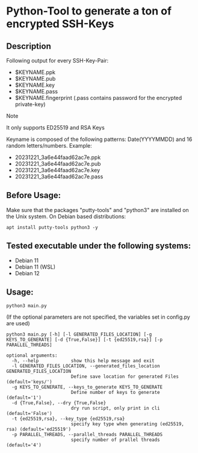 # Python-Tool to generate a ton of encrypted SSH-Keys
## Description
Following output for every SSH-Key-Pair:
- $KEYNAME.ppk
- $KEYNAME.pub
- $KEYNAME.key
- $KEYNAME.pass
- $KEYNAME.fingerprint
(.pass contains password for the encrypted private-key)

> [!NOTE]
> It only supports ED25519 and RSA Keys

Keyname is composed of the following patterns:
Date(YYYYMMDD) and 16 random letters/numbers.
Example:
- 20231221_3a6e44faad62ac7e.ppk
- 20231221_3a6e44faad62ac7e.pub
- 20231221_3a6e44faad62ac7e.key
- 20231221_3a6e44faad62ac7e.pass

## Before Usage:
Make sure that the packages "putty-tools" and "python3" are installed on the Unix system.
On Debian based distributions:
```text
apt install putty-tools python3 -y
```

## Tested executable under the following systems:
- Debian 11
- Debian 11 (WSL)
- Debian 12

## Usage:
```text
python3 main.py
```
(If the optional parameters are not specified, the variables set in config.py are used)

```text
python3 main.py [-h] [-l GENERATED_FILES_LOCATION] [-g KEYS_TO_GENERATE] [-d {True,False}] [-t {ed25519,rsa}] [-p PARALLEL_THREADS]
```

```text
optional arguments:
  -h, --help            show this help message and exit
  -l GENERATED_FILES_LOCATION, --generated_files_location GENERATED_FILES_LOCATION
                        Define save location for generated Files (default='keys/')
  -g KEYS_TO_GENERATE, --keys_to_generate KEYS_TO_GENERATE
                        Define number of keys to generate (default='1')
  -d {True,False}, --dry {True,False}
                        dry run script, only print in cli (default='False')
  -t {ed25519,rsa}, --key_type {ed25519,rsa}
                        specify key type when generating (ed25519, rsa) (default='ed25519')
  -p PARALLEL_THREADS, --parallel_threads PARALLEL_THREADS
                        specify number of prallel threads (default='4')
```
